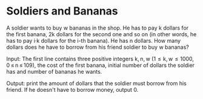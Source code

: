 # Soldiers and Bananas
A soldier wants to buy w bananas in the shop. He has to pay k dollars for the first banana, 2k dollars for the second one and so on (in other words, he has to pay i·k dollars for the i-th banana).
He has n dollars. How many dollars does he have to borrow from his friend soldier to buy w bananas?

Input: The first line contains three positive integers k, n, w (1  ≤  k, w  ≤  1000, 0 ≤ n ≤ 109), the cost of the first banana, initial number of dollars the soldier has and number of bananas he wants.

Output: print the amount of dollars that the soldier must borrow from his friend. If he doesn't have to borrow money, output 0.